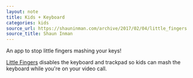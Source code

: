 ```yaml
---
layout: note
title: Kids + Keyboard
categories: kids
source_url: https://shauninman.com/archive/2017/02/04/little_fingers
source_title: Shaun Inman
---
```


An app to stop little fingers mashing your keys!

[Little Fingers](https://shauninman.com/archive/2017/02/04/little_fingers)
disables the keyboard and trackpad so kids can mash the keyboard while you're
on your video call.
